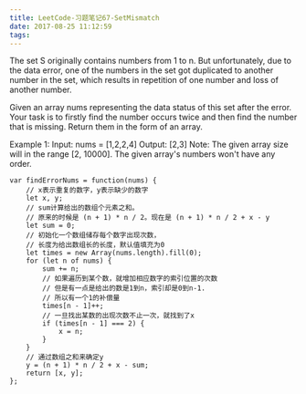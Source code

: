 ```yaml
---
title: LeetCode-习题笔记67-SetMismatch
date: 2017-08-25 11:12:59
tags:
---
```



The set S originally contains numbers from 1 to n. But unfortunately, due to the data error, one of the numbers in the set got duplicated to another number in the set, which results in repetition of one number and loss of another number.

Given an array nums representing the data status of this set after the error. Your task is to firstly find the number occurs twice and then find the number that is missing. Return them in the form of an array.

Example 1:
Input: nums = [1,2,2,4]
Output: [2,3]
Note:
The given array size will in the range [2, 10000].
The given array's numbers won't have any order.


	var findErrorNums = function(nums) {
	    // x表示重复的数字，y表示缺少的数字
	    let x, y;
	    // sum计算给出的数组个元素之和。
	    // 原来的时候是 (n + 1) * n / 2。现在是 (n + 1) * n / 2 + x - y
	    let sum = 0;
	    // 初始化一个数组储存每个数字出现次数，
	    // 长度为给出数组长的长度，默认值填充为0
	    let times = new Array(nums.length).fill(0);
	    for (let n of nums) {
	        sum += n;
	        // 如果遍历到某个数，就增加相应数字的索引位置的次数
	        // 但是有一点是给出的数是1到n，索引却是0到n-1.
	        // 所以有一个1的补偿量
	        times[n - 1]++;
	        // 一旦找出某数的出现次数不止一次，就找到了x
	        if (times[n - 1] === 2) {
	            x = n;
	        }
	    }
	    // 通过数组之和来确定y
	    y = (n + 1) * n / 2 + x - sum;
	    return [x, y];
	};